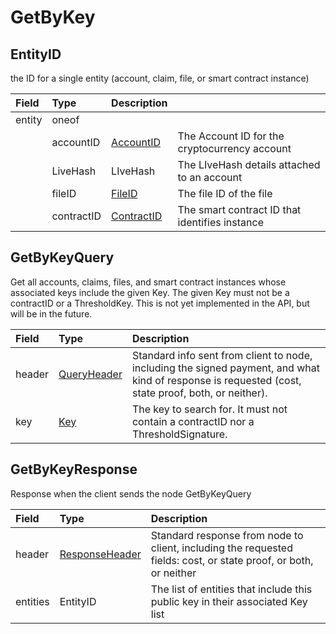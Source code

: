# GetByKey

## EntityID

the ID for a single entity \(account, claim, file, or smart contract instance\)

| Field | Type | Description |  |
| :--- | :--- | :--- | :--- |
| entity | oneof |  |  |
|  | accountID | [AccountID](../basic-types/accountid.md) | The Account ID for the cryptocurrency account |
|  | LiveHash | LIveHash | The LIveHash details attached to an account |
|  | fileID | [FileID](../basic-types/fileid.md) | The file ID of the file |
|  | contractID | [ContractID](../basic-types/contractid.md) | The smart contract ID that identifies instance |

## GetByKeyQuery

Get all accounts, claims, files, and smart contract instances whose associated keys include the given Key. The given Key must not be a contractID or a ThresholdKey. This is not yet implemented in the API, but will be in the future.

| Field | Type | Description |
| :--- | :--- | :--- |
| header | [QueryHeader](queryheader.md) | Standard info sent from client to node, including the signed payment, and what kind of response is requested \(cost, state proof, both, or neither\). |
| key | [Key](../basic-types/key.md) | The key to search for. It must not contain a contractID nor a ThresholdSignature. |

## GetByKeyResponse

Response when the client sends the node GetByKeyQuery

| Field | Type | Description |
| :--- | :--- | :--- |
| header | [ResponseHeader](responseheader.md#responseheader) | Standard response from node to client, including the requested fields: cost, or state proof, or both, or neither |
| entities | EntityID | The list of entities that include this public key in their associated Key list |

